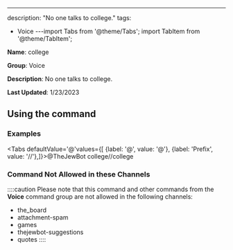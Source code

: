 ---
description: "No one talks to college."
tags:
  - Voice
---import Tabs from '@theme/Tabs';
import TabItem from '@theme/TabItem';

**Name**: college

**Group**: Voice

**Description**: No one talks to college.

**Last Updated**: 1/23/2023

## Using the command

### Examples
<Tabs defaultValue='@'values={[ {label: '@', value: '@'}, {label: 'Prefix', value: '//'},]}><TabItem value='@'>@TheJewBot college</TabItem><TabItem value='//'>//college</TabItem></Tabs>

### Command Not Allowed in these Channels
::::caution Please note that this command and other commands from the **Voice** command group are not allowed in the following channels:
- the_board
- attachment-spam
- games
- thejewbot-suggestions
- quotes
::::